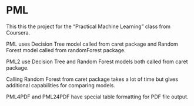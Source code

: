 PML
===

This this the project for the “Practical Machine Learning” class from Coursera.

PML uses Decision Tree model called from caret package and Random Forest model called from randomForest package.

PML2 use Decision Tree and Random Forest models both called from caret package.

Calling Random Forest from caret package takes a lot of time but gives additional capabilities for comparing models.

PML4PDF and PML24PDF have special table formatting for PDF file output.
